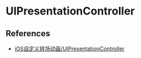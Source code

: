 # UIPresentationController


## References

* [iOS自定义转场动画/UIPresentationController](https://www.jianshu.com/p/a7335474651c)
